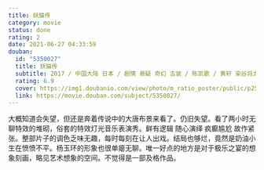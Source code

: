 ```yaml
---
title: 妖猫传
category: movie
status: done
rating: 2
date: 2021-06-27 04:33:59
douban:
  id: "5350027"
  title: 妖猫传
  subtitle: 2017 / 中国大陆 日本 / 剧情 悬疑 奇幻 古装 / 陈凯歌 / 黄轩 染谷将太
  rating: 6.9
  cover: https://img1.doubanio.com/view/photo/m_ratio_poster/public/p2530249558.jpg
  link: https://movie.douban.com/subject/5350027/
---
```


大概知道会失望，但还是奔着传说中的大唐布景来看了。仍旧失望。看了两小时无聊特效的堆砌，俗套的特效灯光音乐表演秀。鲜有逻辑 随心演绎 疯癫尴尬 故作紧张。整部片子的调色乏味无趣，每时每刻在让人出戏。结局也够烂，竟然是奶油小生在愤愤不平。杨玉环的形象也很单瘪无聊。唯一好点的地方是对于极乐之宴的想象刻画，略见艺术想象的空间。不觉得是一部及格作品。
